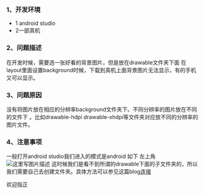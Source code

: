 ### 1、开发环境
* 1 android studio 
* 2一部真机
### 2、问题描述
 在开发时候，需要选一张好看的背景图片，但是放在drawable文件夹下面 在layout里面设置background时候，下载到真机上面背景图片无法显示，有的手机又可以显示。
### 3、问题原因
  没有将图片放在相应的分辨率background文件夹下。不同分辨率的图片放在不同的文件下 。比如drawable-hdpi drawable-xhdpi等文件夹对应放不同的分辨率的图片文件。
### 4、注意事项
   一般打开android studio我们进入的模式是android 
   如下 左上角
   ![这里写图片描述](http://img.blog.csdn.net/20170723122018883?watermark/2/text/aHR0cDovL2Jsb2cuY3Nkbi5uZXQvTHVjYXM2NjY2Ng==/font/5a6L5L2T/fontsize/400/fill/I0JBQkFCMA==/dissolve/70/gravity/SouthEast)
这时候我们是看不到所谓的drawable下面的子文件夹的，所以我们需要自己去创建文件夹。具体方法可以参见这篇blog[连接](http://blog.csdn.net/gulingfengze/article/details/53437139)

欢迎指正
  
